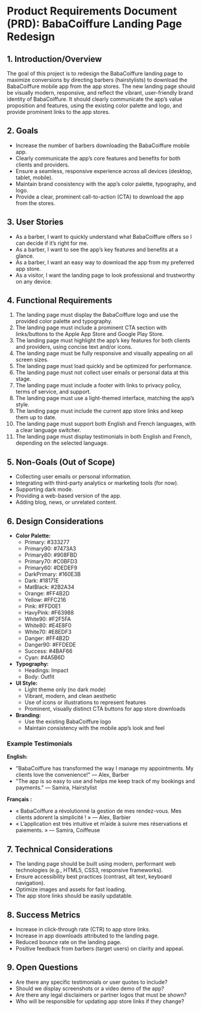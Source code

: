 # Product Requirements Document (PRD): BabaCoiffure Landing Page Redesign

## 1. Introduction/Overview
The goal of this project is to redesign the BabaCoiffure landing page to maximize conversions by directing barbers (hairstylists) to download the BabaCoiffure mobile app from the app stores. The new landing page should be visually modern, responsive, and reflect the vibrant, user-friendly brand identity of BabaCoiffure. It should clearly communicate the app’s value proposition and features, using the existing color palette and logo, and provide prominent links to the app stores.

## 2. Goals
- Increase the number of barbers downloading the BabaCoiffure mobile app.
- Clearly communicate the app’s core features and benefits for both clients and providers.
- Ensure a seamless, responsive experience across all devices (desktop, tablet, mobile).
- Maintain brand consistency with the app’s color palette, typography, and logo.
- Provide a clear, prominent call-to-action (CTA) to download the app from the stores.

## 3. User Stories
- As a barber, I want to quickly understand what BabaCoiffure offers so I can decide if it’s right for me.
- As a barber, I want to see the app’s key features and benefits at a glance.
- As a barber, I want an easy way to download the app from my preferred app store.
- As a visitor, I want the landing page to look professional and trustworthy on any device.

## 4. Functional Requirements
1. The landing page must display the BabaCoiffure logo and use the provided color palette and typography.
2. The landing page must include a prominent CTA section with links/buttons to the Apple App Store and Google Play Store.
3. The landing page must highlight the app’s key features for both clients and providers, using concise text and/or icons.
4. The landing page must be fully responsive and visually appealing on all screen sizes.
5. The landing page must load quickly and be optimized for performance.
6. The landing page must not collect user emails or personal data at this stage.
7. The landing page must include a footer with links to privacy policy, terms of service, and support.
8. The landing page must use a light-themed interface, matching the app’s style.
9. The landing page must include the current app store links and keep them up to date.
10. The landing page must support both English and French languages, with a clear language switcher.
11. The landing page must display testimonials in both English and French, depending on the selected language.

## 5. Non-Goals (Out of Scope)
- Collecting user emails or personal information.
- Integrating with third-party analytics or marketing tools (for now).
- Supporting dark mode.
- Providing a web-based version of the app.
- Adding blog, news, or unrelated content.

## 6. Design Considerations
- **Color Palette:**
  - Primary: #333277
  - Primary90: #7473A3
  - Primary80: #908FBD
  - Primary70: #C0BFD3
  - Primary60: #DEDEF9
  - DarkPrimary: #160E3B
  - Dark: #18171E
  - MatBlack: #2B2A34
  - Orange: #FF4B2D
  - Yellow: #FFC216
  - Pink: #FFD0E1
  - HavyPink: #F63988
  - White90: #F2F5FA
  - White80: #E4E8F0
  - White70: #E8EDF3
  - Danger: #FF4B2D
  - Danger90: #FFDEDE
  - Success: #4BAF66
  - Cyan: #4A5B6D
- **Typography:**
  - Headings: Impact
  - Body: Outfit
- **UI Style:**
  - Light theme only (no dark mode)
  - Vibrant, modern, and clean aesthetic
  - Use of icons or illustrations to represent features
  - Prominent, visually distinct CTA buttons for app store downloads
- **Branding:**
  - Use the existing BabaCoiffure logo
  - Maintain consistency with the mobile app’s look and feel

### Example Testimonials

**English:**
- "BabaCoiffure has transformed the way I manage my appointments. My clients love the convenience!" — Alex, Barber
- "The app is so easy to use and helps me keep track of my bookings and payments." — Samira, Hairstylist

**Français :**
- « BabaCoiffure a révolutionné la gestion de mes rendez-vous. Mes clients adorent la simplicité ! » — Alex, Barbier
- « L’application est très intuitive et m’aide à suivre mes réservations et paiements. » — Samira, Coiffeuse

## 7. Technical Considerations
- The landing page should be built using modern, performant web technologies (e.g., HTML5, CSS3, responsive frameworks).
- Ensure accessibility best practices (contrast, alt text, keyboard navigation).
- Optimize images and assets for fast loading.
- The app store links should be easily updatable.

## 8. Success Metrics
- Increase in click-through rate (CTR) to app store links.
- Increase in app downloads attributed to the landing page.
- Reduced bounce rate on the landing page.
- Positive feedback from barbers (target users) on clarity and appeal.

## 9. Open Questions
- Are there any specific testimonials or user quotes to include?
- Should we display screenshots or a video demo of the app?
- Are there any legal disclaimers or partner logos that must be shown?
- Who will be responsible for updating app store links if they change? 